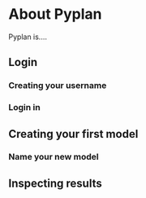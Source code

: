 # About Pyplan
Pyplan is....
## Login
### Creating your username

### Login in
## Creating your first model
### Name your new model

## Inspecting results


<!--stackedit_data:
eyJoaXN0b3J5IjpbLTU3ODg2NTQxNCwxNTk2NTIzNDIsMjAxNj
MwNDU0NF19
-->